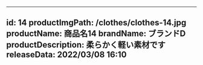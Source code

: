 
---
id: 14
productImgPath: /clothes/clothes-14.jpg
productName: 商品名14
brandName: ブランドD
productDescription: 柔らかく軽い素材です
releaseData: 2022/03/08 16:10
---
  